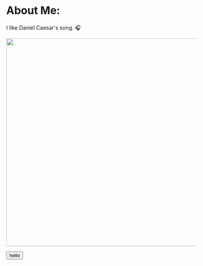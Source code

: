 # About Me:
I like Daniel Caesar's song. 🎧

<img src="https://media1.tenor.com/m/zjPmY6uweNEAAAAd/daniel-caesar.gif" style="width:550px">

<button>hello</button>
